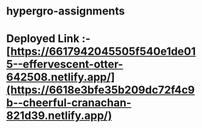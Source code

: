 # hypergro-assignments

# Deployed Link :- [https://6617942045505f540e1de015--effervescent-otter-642508.netlify.app/](https://6618e3bfe35b209dc72f4c9b--cheerful-cranachan-821d39.netlify.app/)
